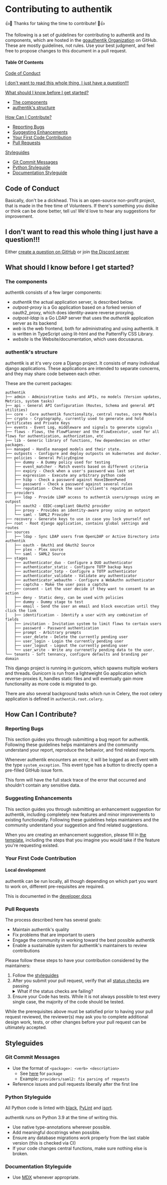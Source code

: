 # Contributing to authentik

:+1::tada: Thanks for taking the time to contribute! :tada::+1:

The following is a set of guidelines for contributing to authentik and its components, which are hosted in the [goauthentik Organization](https://github.com/goauthentik) on GitHub. These are mostly guidelines, not rules. Use your best judgment, and feel free to propose changes to this document in a pull request.

#### Table Of Contents

[Code of Conduct](#code-of-conduct)

[I don't want to read this whole thing, I just have a question!!!](#i-dont-want-to-read-this-whole-thing-i-just-have-a-question)

[What should I know before I get started?](#what-should-i-know-before-i-get-started)
  * [The components](#the-components)
  * [authentik's structure](#authentiks-structure)

[How Can I Contribute?](#how-can-i-contribute)
  * [Reporting Bugs](#reporting-bugs)
  * [Suggesting Enhancements](#suggesting-enhancements)
  * [Your First Code Contribution](#your-first-code-contribution)
  * [Pull Requests](#pull-requests)

[Styleguides](#styleguides)
  * [Git Commit Messages](#git-commit-messages)
  * [Python Styleguide](#python-styleguide)
  * [Documentation Styleguide](#documentation-styleguide)

## Code of Conduct

Basically, don't be a dickhead. This is an open-source non-profit project, that is made in the free time of Volunteers. If there's something you dislike or think can be done better, tell us! We'd love to hear any suggestions for improvement.

## I don't want to read this whole thing I just have a question!!!

Either [create a question on GitHub](https://github.com/goauthentik/authentik/issues/new?assignees=&labels=question&template=question.md&title=) or join [the Discord server](https://discord.gg/jg33eMhnj6)

## What should I know before I get started?

### The components

authentik consists of a few larger components:

- *authentik* the actual application server, is described below.
- *outpost-proxy* is a Go application based on a forked version of oauth2_proxy, which does identity-aware reverse proxying.
- *outpost-ldap* is a Go LDAP server that uses the *authentik* application server as its backend
- *web* is the web frontend, both for administrating and using authentik. It is written in TypeScript using lit-html and the PatternFly CSS Library.
- *website* is the Website/documentation, which uses docusaurus.

### authentik's structure

authentik is at it's very core a Django project. It consists of many individual django applications. These applications are intended to separate concerns, and they may share code between each other.

These are the current packages:
<a id="authentik-packages"/>

```
authentik
├── admin - Administrative tasks and APIs, no models (Version updates, Metrics, system tasks)
├── api - General API Configuration (Routes, Schema and general API utilities)
├── core - Core authentik functionality, central routes, core Models
├── crypto - Cryptography, currently used to generate and hold Certificates and Private Keys
├── events - Event Log, middleware and signals to generate signals
├── flows - Flows, the FlowPlanner and the FlowExecutor, used for all flows for authentication, authorization, etc
├── lib - Generic library of functions, few dependencies on other packages.
├── managed - Handle managed models and their state.
├── outposts - Configure and deploy outposts on kubernetes and docker.
├── policies - General PolicyEngine
│   ├── dummy - A Dummy policy used for testing
│   ├── event_matcher - Match events based on different criteria
│   ├── expiry - Check when a user's password was last set
│   ├── expression - Execute any arbitrary python code
│   ├── hibp - Check a password against HaveIBeenPwned
│   ├── password - Check a password against several rules
│   └── reputation - Check the user's/client's reputation
├── providers
│   ├── ldap - Provide LDAP access to authentik users/groups using an outpost
│   ├── oauth2 - OIDC-compliant OAuth2 provider
│   ├── proxy - Provides an identity-aware proxy using an outpost
│   └── saml - SAML2 Provider
├── recovery - Generate keys to use in case you lock yourself out
├── root - Root django application, contains global settings and routes
├── sources
│   ├── ldap - Sync LDAP users from OpenLDAP or Active Directory into authentik
│   ├── oauth - OAuth1 and OAuth2 Source
│   ├── plex - Plex source
│   └── saml - SAML2 Source
├── stages
│   ├── authenticator_duo - Configure a DUO authenticator
│   ├── authenticator_static - Configure TOTP backup keys
│   ├── authenticator_totp - Configure a TOTP authenticator
│   ├── authenticator_validate - Validate any authenticator
│   ├── authenticator_webauthn - Configure a WebAuthn authenticator
│   ├── captcha - Make the user pass a captcha
│   ├── consent - Let the user decide if they want to consent to an action
│   ├── deny - Static deny, can be used with policies
│   ├── dummy - Dummy stage to test
│   ├── email - Send the user an email and block execution until they click the link
│   ├── identification - Identify a user with any combination of fields
│   ├── invitation - Invitation system to limit flows to certain users
│   ├── password - Password authentication
│   ├── prompt - Arbitrary prompts
│   ├── user_delete - Delete the currently pending user
│   ├── user_login - Login the currently pending user
│   ├── user_logout - Logout the currently pending user
│   └── user_write - Write any currenetly pending data to the user.
└── tenants - Soft tennancy, configure defaults and branding per domain
```

This django project is running in gunicorn, which spawns multiple workers and threads. Gunicorn is run from a lightweight Go application which reverse-proxies it, handles static files and will eventually gain more functionality as more code is migrated to go.

There are also several background tasks which run in Celery, the root celery application is defined in `authentik.root.celery`.

## How Can I Contribute?

### Reporting Bugs

This section guides you through submitting a bug report for authentik. Following these guidelines helps maintainers and the community understand your report, reproduce the behavior, and find related reports.

Whenever authentik encounters an error, it will be logged as an Event with the type `system_exception`. This event type has a button to directly open a pre-filled GitHub issue form.

This form will have the full stack trace of the error that occurred and shouldn't contain any sensitive data.

### Suggesting Enhancements

This section guides you through submitting an enhancement suggestion for authentik, including completely new features and minor improvements to existing functionality. Following these guidelines helps maintainers and the community understand your suggestion and find related suggestions.

When you are creating an enhancement suggestion, please fill in [the template](https://github.com/goauthentik/authentik/issues/new?assignees=&labels=enhancement&template=feature_request.md&title=), including the steps that you imagine you would take if the feature you're requesting existed.

### Your First Code Contribution

#### Local development

authentik can be run locally, all though depending on which part you want to work on, different pre-requisites are required.

This is documented in the [developer docs](https://goauthentik.io/developer-docs/)

### Pull Requests

The process described here has several goals:

- Maintain authentik's quality
- Fix problems that are important to users
- Engage the community in working toward the best possible authentik
- Enable a sustainable system for authentik's maintainers to review contributions

Please follow these steps to have your contribution considered by the maintainers:

1. Follow the [styleguides](#styleguides)
2. After you submit your pull request, verify that all [status checks](https://help.github.com/articles/about-status-checks/) are passing <details><summary>What if the status checks are failing?</summary>If a status check is failing, and you believe that the failure is unrelated to your change, please leave a comment on the pull request explaining why you believe the failure is unrelated. A maintainer will re-run the status check for you. If we conclude that the failure was a false positive, then we will open an issue to track that problem with our status check suite.</details>
3. Ensure your Code has tests. While it is not always possible to test every single case, the majority of the code should be tested.

While the prerequisites above must be satisfied prior to having your pull request reviewed, the reviewer(s) may ask you to complete additional design work, tests, or other changes before your pull request can be ultimately accepted.

## Styleguides

### Git Commit Messages

* Use the format of `<package>: <verb> <description>`
  - See [here](#authentik-packages) for `package`
  - Example: `providers/saml2: fix parsing of requests`
* Reference issues and pull requests liberally after the first line

### Python Styleguide

All Python code is linted with [black](https://black.readthedocs.io/en/stable/), [PyLint](https://www.pylint.org/) and [isort](https://pycqa.github.io/isort/).

authentik runs on Python 3.9 at the time of writing this.

* Use native type-annotations wherever possible.
* Add meaningful docstrings when possible.
* Ensure any database migrations work properly from the last stable version (this is checked via CI)
* If your code changes central functions, make sure nothing else is broken.

### Documentation Styleguide

* Use [MDX](https://mdxjs.com/) whenever appropriate.
